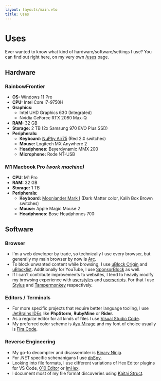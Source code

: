 ```yaml
---
layout: layouts/main.vto
title: Uses
---
```


# Uses

Ever wanted to know what kind of hardware/software/settings I use? You can find
out right here, on my very own [/uses](https://uses.tech) page.

## Hardware

### RainbowFrontier

- **OS:** Windows 11 Pro
- **CPU:** Intel Core i7-9750H
- **Graphics:**
  - Intel UHD Graphics 630 (Integrated)
  - Nvidia GeForce RTX 2080 Max-Q
- **RAM:** 32 GB
- **Storage:** 2 TB (2x Samsung 970 EVO Plus SSD)
- **Peripherals:**
  - **Keyboard:**
    [NuPhy Air75](https://nuphy.com/products/air75?variant=39572215955565) (Red
    2.0 switches)
  - **Mouse:** Logitech MX Anywhere 2
  - **Headphones:** Beyerdynamic MMX 200
  - **Microphone:** Rode NT-USB

### M1 Macbook Pro _(work machine)_

- **CPU:** M1 Pro
- **RAM:** 32 GB
- **Storage:** 1 TB
- **Peripherals:**
  - **Keyboard:** [Moonlander Mark I](https://www.zsa.io/moonlander) (Dark
    Matter color, Kalih Box Brown switches)
  - **Mouse:** Apple Magic Mouse 2
  - **Headphones:** Bose Headphones 700

## Software

### Browser

- I'm a web developer by trade, so technically I use every browser, but
  generally my main browser by now is [Arc](https://arc.net/).
- To block unwanted content while browsing, I use
  [uBlock Origin](https://github.com/gorhill/uBlock) and
  [uBlacklist](https://github.com/iorate/ublacklist). Additionally for YouTube,
  I use [SponsorBlock](https://github.com/ajayyy/SponsorBlock) as well.
- If I can't contribute improvements to websites, I tend to heavily modify my
  browsing experience with [userstyles](https://github.com/pixeldesu/userstyles)
  and [userscripts](https://github.com/pixeldesu/userscripts). For that I use
  [Stylus](https://github.com/openstyles/stylus/) and
  [Tampermonkey](https://www.tampermonkey.net/) respectively.

### Editors / Terminals

- For more specific projects that require better language tooling, I use
  [JetBrains IDEs](https://jetbrains.com) like **PhpStorm**, **RubyMine** or
  **Rider**.
- As a regular editor for all kinds of files I use
  [Visual Studio Code](https://code.visualstudio.com).
- My preferred color scheme is
  [Ayu Mirage](https://github.com/ayu-theme/ayu-colors) and my font of choice
  usually is [Fira Code](https://github.com/tonsky/FiraCode).

### Reverse Engineering

- My go-to decompiler and disassembler is [Binary Ninja](https://binary.ninja).
- For .NET specific schenanigans I use
  [dnSpy](https://github.com/dnSpyEx/dnSpy).
- Looking into file formats, I use different variations of Hex Editor plugins
  for VS Code, [010 Editor](https://www.sweetscape.com/010editor/) or
  [ImHex](https://imhex.werwolv.net/).
- I document most of my file format discoveries using
  [Kaitai Struct](https://kaitai.io/).
